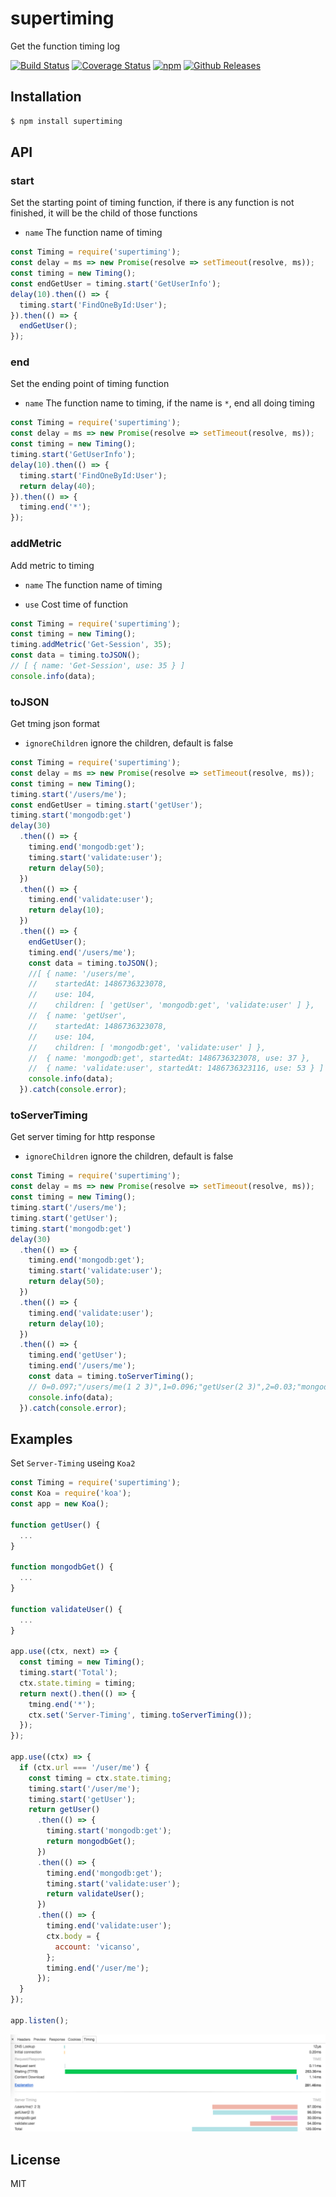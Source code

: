 # supertiming

Get the function timing log

[![Build Status](https://travis-ci.org/vicanso/supertiming.svg?branch=master)](https://travis-ci.org/vicanso/supertiming)
[![Coverage Status](https://img.shields.io/coveralls/vicanso/supertiming/master.svg?style=flat)](https://coveralls.io/r/vicanso/supertiming?branch=master)
[![npm](http://img.shields.io/npm/v/supertiming.svg?style=flat-square)](https://www.npmjs.org/package/supertiming)
[![Github Releases](https://img.shields.io/npm/dm/supertiming.svg?style=flat-square)](https://github.com/vicanso/supertiming)

## Installation

```js
$ npm install supertiming
```

## API

### start

Set the starting point of timing function, if there is any function is not finished, it will be the child of those functions

- `name` The function name of timing

```js
const Timing = require('supertiming');
const delay = ms => new Promise(resolve => setTimeout(resolve, ms));
const timing = new Timing();
const endGetUser = timing.start('GetUserInfo');
delay(10).then(() => {
  timing.start('FindOneById:User');
}).then(() => {
  endGetUser();
});
```

### end

Set the ending point of timing function

- `name` The function name to timing, if the name is `*`, end all doing timing

```js
const Timing = require('supertiming');
const delay = ms => new Promise(resolve => setTimeout(resolve, ms));
const timing = new Timing();
timing.start('GetUserInfo');
delay(10).then(() => {
  timing.start('FindOneById:User');
  return delay(40);
}).then(() => {
  timing.end('*');
});
```

### addMetric

Add metric to timing

- `name` The function name of timing

- `use` Cost time of function

```js
const Timing = require('supertiming');
const timing = new Timing();
timing.addMetric('Get-Session', 35);
const data = timing.toJSON();
// [ { name: 'Get-Session', use: 35 } ]
console.info(data);
```

### toJSON

Get tming json format

- `ignoreChildren` ignore the children, default is false

```js
const Timing = require('supertiming');
const delay = ms => new Promise(resolve => setTimeout(resolve, ms));
const timing = new Timing();
timing.start('/users/me');
const endGetUser = timing.start('getUser');
timing.start('mongodb:get')
delay(30)
  .then(() => {
    timing.end('mongodb:get');
    timing.start('validate:user');
    return delay(50);
  })
  .then(() => {
    timing.end('validate:user');
    return delay(10);
  })
  .then(() => {
    endGetUser();
    timing.end('/users/me');
    const data = timing.toJSON();
    //[ { name: '/users/me',
    //    startedAt: 1486736323078,
    //    use: 104,
    //    children: [ 'getUser', 'mongodb:get', 'validate:user' ] },
    //  { name: 'getUser',
    //    startedAt: 1486736323078,
    //    use: 104,
    //    children: [ 'mongodb:get', 'validate:user' ] },
    //  { name: 'mongodb:get', startedAt: 1486736323078, use: 37 },
    //  { name: 'validate:user', startedAt: 1486736323116, use: 53 } ]
    console.info(data);
  }).catch(console.error);
```

### toServerTiming

Get server timing for http response

- `ignoreChildren` ignore the children, default is false

```js
const Timing = require('supertiming');
const delay = ms => new Promise(resolve => setTimeout(resolve, ms));
const timing = new Timing();
timing.start('/users/me');
timing.start('getUser');
timing.start('mongodb:get')
delay(30)
  .then(() => {
    timing.end('mongodb:get');
    timing.start('validate:user');
    return delay(50);
  })
  .then(() => {
    timing.end('validate:user');
    return delay(10);
  })
  .then(() => {
    timing.end('getUser');
    timing.end('/users/me');
    const data = timing.toServerTiming();
    // 0=0.097;"/users/me(1 2 3)",1=0.096;"getUser(2 3)",2=0.03;"mongodb:get",3=0.054;"validate:user"
    console.info(data);
  }).catch(console.error);
```
## Examples

Set `Server-Timing` useing `Koa2`

```js
const Timing = require('supertiming');
const Koa = require('koa');
const app = new Koa();

function getUser() {
  ...
}

function mongodbGet() {
  ...
}

function validateUser() {
  ...
}

app.use((ctx, next) => {
  const timing = new Timing();
  timing.start('Total');
  ctx.state.timing = timing;
  return next().then(() => {
    tming.end('*');
    ctx.set('Server-Timing', timing.toServerTiming());
  });
});

app.use((ctx) => {
  if (ctx.url === '/user/me') {
    const timing = ctx.state.timing;
    timing.start('/user/me');
    timing.start('getUser');
    return getUser()
      .then(() => {
        timing.start('mongodb:get');
        return mongodbGet();
      })
      .then(() => {
        timing.end('mongodb:get');
        timing.start('validate:user');
        return validateUser();
      })
      .then(() => {
        timing.end('validate:user');
        ctx.body = {
          account: 'vicanso',
        };
        timing.end('/user/me');
      });
  }
});

app.listen();
```

![](assets/Server-Timing.png)

## License

MIT
